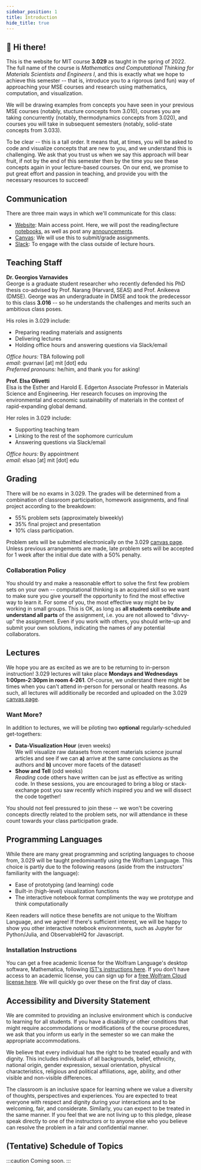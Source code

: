 ```yaml
---
sidebar_position: 1
title: Introduction
hide_title: true
---
```


## 👋 Hi there!
  
This is the website for MIT course **3.029** as taught in the spring of 2022. The full name of the course is _Mathematics and Computational Thinking for Materials Scientists and Engineers I_, and this is exactly what we hope to achieve this semester -- that is, introduce you to a rigorous (and fun) way of approaching your MSE courses and research using mathematics, computation, and visualization.

We will be drawing examples from concepts you have seen in your previous MSE courses (notably, stucture concepts from 3.010), courses you are taking concurrently (notably, thermodynamics concepts from 3.020), and courses you will take in subsequent semesters (notably, solid-state concepts from 3.033).

To be clear -- this is a tall order.
It means that, at times, you will be asked to code and visualize concepts that are new to you, and we understand this is challenging.
We ask that you trust us when we say this approach will bear fruit, if not by the end of this semester then by the time you see these concepts again in your lecture-based courses.
On our end, we promise to put great effort and passion in teaching, and provide you with the necessary resources to succeed!

## Communication

There are three main ways in which we'll communicate for this class:
* [Website](https://dmse-mit.github.io/3029/): Main access point. Here, we will post the reading/lecture [notebooks](https://dmse-mit.github.io/3029/docs/intro), as well as post any [announcements](https://dmse-mit.github.io/3029/announcements).
* [Canvas](https://canvas.mit.edu/courses/13469): We will use this to submit/grade assignments.
* [Slack](https://mit-3029-sp22.slack.com): To engage with the class outside of lecture hours.


## Teaching Staff

**Dr. Georgios Varnavides**  
George is a graduate student researcher who recently defended his PhD thesis co-advised by Prof. Narang (Harvard, SEAS) and Prof. Anikeeva (DMSE).
George was an undergraduate in DMSE and took the predecessor to this class **3.016** -- so he understands the challenges and merits such an ambitious class poses.  

His roles in 3.029 include:
 - Preparing reading materials and assignents
 - Delivering lectures
 - Holding office hours and answering questions via Slack/email

_Office hours:_ TBA following poll  
_email:_ gvarnavi [at] mit [dot] edu  
_Preferred pronouns:_ he/him, and thank you for asking!


**Prof. Elsa Olivetti**  
Elsa is the Esther and Harold E. Edgerton Associate Professor in Materials Science and Engineering.
Her research focuses on improving the environmental and economic sustainability of materials in the context of rapid-expanding global demand.

Her roles in 3.029 include:
 - Supporting teaching team
 - Linking to the rest of the sophomore curriculum
 - Answering questions via Slack/email

_Office hours:_ By appointment  
_email:_ elsao [at] mit [dot] edu


## Grading  

There will be no exams in 3.029. The grades will be determined from a combination of classroom participation, homework assignments, and final project according to the breakdown:
- 55% problem sets (approximately biweekly)
- 35% final project and presentation
- 10% class participation. 

Problem sets will be submitted electronically on the 3.029 [canvas page](https://canvas.mit.edu/courses/13469).
Unless previous arrangements are made, late problem sets will be accepted for 1 week after the initial due date with a 50% penalty.

### Collaboration Policy

You should try and make a reasonable effort to solve the first few problem sets on your own -- computational thinking is an acquired skill so we want to make sure you give yourself the opportunity to find the most effective way to learn it.
For some of you, the most effective way might be by working in small groups.
This is OK, as long as **all students contribute and understand all parts** of the assignment, i.e. you are not allowed to "divvy-up" the assignment.
Even if you work with others, you should write-up and submit your own solutions, indicating the names of any potential collaborators. 

## Lectures

We hope you are as excited as we are to be returning to in-person instruction!
3.029 lectures will take place **Mondays and Wednesdays 1:00pm-2:30pm in room 4-261**.
Of-course, we understand there might be times when you can't attend in-person for personal or health reasons.
As such, all lectures will additionally be recorded and uploaded on the 3.029 [canvas page](https://canvas.mit.edu/courses/13469).

### Want More?

In addition to lectures, we will be piloting two **optional** regularly-scheduled get-togethers: 
- **Data-Visualization Hour** (even weeks)  
  We will visualize raw datasets from recent materials science journal articles and see if we can **a)** arrive at the same conclusions as the authors and **b)** uncover more facets of the dataset!
- **Show and Tell** (odd weeks)  
  _Reading_ code others have written can be just as effective as writing code.
  In these sessions, you are encouraged to bring a blog or stack-exchange post you saw recently which inspired you and we will dissect the code together!
  
You should not feel pressured to join these -- we won't be covering concepts directly related to the problem sets, nor will attendance in these count towards your class participation grade.

## Programming Languages

While there are many great programming and scripting languages to choose from, 3.029 will be taught predominantly using the Wolfram Language.
This choice is partly due to the following reasons (aside from the instructors' familiarity with the language):

- Ease of prototyping (and learning) code
- Built-in (high-level) visualization functions
- The interactive notebook format compliments the way we prototype and think computationally

Keen readers will notice these benefits are not unique to the Wolfram Language, and we agree!
If there's sufficient interest, we will be happy to show you other interactive notebook environments, such as Jupyter for Python/Julia, and ObservableHQ for Javascript.

### Installation Instructions

You can get a free academic license for the Wolfram Language's desktop software, Mathematica, following [IST's instructions here](https://ist.mit.edu/mathematica/desktop).
If you don't have access to an academic license, you can sign up for a [free Wolfram Cloud license here](https://www.wolframcloud.com/).
We will quickly go over these on the first day of class.

## Accessibility and Diversity Statement

We are commited to providing an inclusive environment which is conducive to learning for all students.
If you have a disability or other conditions that might require accommodations or modifications of the course procedures, we ask that you inform us early in the semester so we can make the appropriate accommodations.

We believe that every individual has the right to be treated equally and with dignity.
This includes individuals of all backgrounds, belief, ethnicity, national origin, gender expression, sexual orientation, physical characteristics, religious and political affiliations, age, ability, and other visible and non-visible differences.

The classroom is an inclusive space for learning where we value a diversity of thoughts, perspectives and experiences.
You are expected to treat everyone with respect and dignity during your interactions and to be welcoming, fair, and considerate.
Similarly, you can expect to be treated in the same manner.
If you feel that we are not living up to this pledge, please speak directly to one of the instructors or to anyone else who you believe can resolve the problem in a fair and confidential manner.

## (Tentative) Schedule of Topics

:::caution
Coming soon.
:::

